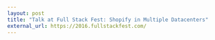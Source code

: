 ```yaml
---
layout: post
title: "Talk at Full Stack Fest: Shopify in Multiple Datacenters"
external_url: https://2016.fullstackfest.com/
---
```

